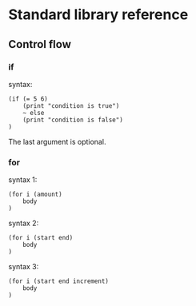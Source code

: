 # Standard library reference

## Control flow

### if

syntax:
```
(if (= 5 6)
    (print "condition is true")
    ~ else
    (print "condition is false")
)
```
The last argument is optional.

### for

syntax 1:
```
(for i (amount)
    body
)
```
syntax 2:
```
(for i (start end)
    body
)
```
syntax 3:
```
(for i (start end increment)
    body
)
```